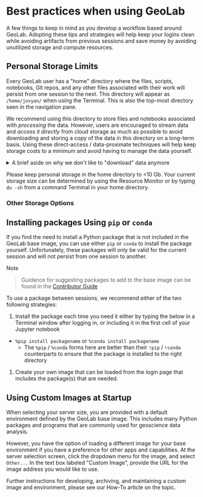 # Best practices when using GeoLab

A few things to keep in mind as you develop a workflow based around GeoLab. Adopting these tips and strategies will help keep your logins clean while avoiding artifacts from previous sessions and save money by avoiding unutilized storage and compute resources.

## Personal Storage Limits

Every GeoLab user has a "home" directory where the files, scripts, notebooks, Git repos, and any other files associated with their work will persist from one session to the next. This directory will appear as `/home/jovyan/` when using the Terminal. This is also the top-most directory seen in the navigation pane.

We recommend using this directory to store files and notebooks associated with _processing_ the data. However, users are encouraged to stream data and _access it directly_ from cloud storage as much as possible to avoid downloading and storing a copy of the data in this directory on a long-term basis. Using these direct-access / data-proximate techniques will help keep storage costs to a minimum and avoid having to manage the data yourself.

<details>
  <summary>A brief aside on why we don't like to "download" data anymore</summary>

  Hopefully an insightful, but relatively brief, discussion/links to why we favor data-proximate workflows in the hub and cloud.
</details>

Please keep personal storage in the home directory to <10 Gb. Your current storage size can be determined by using the Resource Monitor or by typing `du -sh` from a command Terminal in your home directory.

### Other Storage Options


## Installing packages Using `pip` or `conda`

If you find the need to install a Python package that is not included in the GeoLab base image, you can use either `pip` or `conda` to install the package yourself. Unfortunately, these packages will only be valid for the current session and will not persist from one session to another.

>[!NOTE]
<!-- >Guidance for suggesting packages to add to the base image can be found in the Contributor Guide. -->
>Guidance for suggesting packages to add to the base image can be found in the [Contributor Guide](contributor_guide.ipynb)

To use a package between sessions, we recommend either of the two following strategies:
1. Install the package each time you need it either by typing the below in a Terminal window after logging in, or including it in the first cell of your Jupyter notebook
  - `%pip install packagename` or `%conda install packagename`
    - The `%pip` / `%conda` forms here are better than their `!pip` / `!conda` counterparts to ensure that the package is installed to the right directory

1. Create your own image that can be loaded from the login page that includes the package(s) that are needed.


## Using Custom Images at Startup

When selecting your server size, you are provided with a default environment defined by the GeoLab base image. This includes many Python packages and programs that are commonly used for geoscience data analysis.

However, you have the option of loading a different image for your base environment if you have a preference for other apps and capabilities. At the server selection screen, click the dropdown menu for the image, and select `Other...` In the text box labeled "Custom Image", provide the URL for the image address you would like to use.

Further instructions for developing, archiving, and maintaining a custom image and environment, please see our How-To article on the topic.